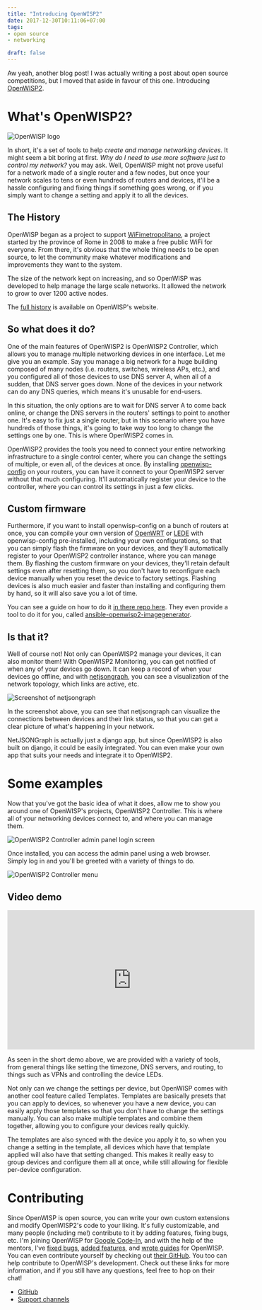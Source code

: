 ```yaml
---
title: "Introducing OpenWISP2"
date: 2017-12-30T10:11:06+07:00
tags:
- open source
- networking

draft: false
---
```


Aw yeah, another blog post! I was actually writing a post about open source competitions, but I moved that aside in favour of this one. Introducing [OpenWISP2](http://openwisp.org).

# What's OpenWISP2?

![OpenWISP logo](https://camo.githubusercontent.com/6d1e33ea8ae0283be731dfc90c5cfab952fbbc90/687474703a2f2f6e65746a736f6e636f6e6669672e6f70656e776973702e6f72672f656e2f6c61746573742f5f696d616765732f6f70656e776973702e6f72672e737667)

In short, it's a set of tools to help *create and manage networking devices*. It might seem a bit boring at first. *Why do I need to use more software just to control my network?* you may ask. Well, OpenWISP might not prove useful for a network made of a single router and a few nodes, but once your network scales to tens or even hundreds of routers and devices, it'll be a hassle configuring and fixing things if something goes wrong, or if you simply want to change a setting and apply it to all the devices.

## The History

OpenWISP began as a project to support [WiFimetropolitano](http://www.cittametropolitanaroma.gov.it/homepage/elenco-siti-tematici/wifimetropolitano/), a project started by the province of Rome in 2008 to make a free public WiFi for everyone. From there, it's obvious that the whole thing needs to be open source, to let the community make whatever modifications and improvements they want to the system.

The size of the network kept on increasing, and so OpenWISP was developed to help manage the large scale networks. It allowed the network to grow to over 1200 active nodes.

The [full history](http://openwisp.org/history.html) is available on OpenWISP's website.

## So what does it do?

One of the main features of OpenWISP2 is OpenWISP2 Controller, which allows you to manage multiple networking devices in one interface. Let me give you an example. Say you manage a big network for a huge building composed of many nodes (i.e. routers, switches, wireless APs, etc.), and you configured all of those devices to use DNS server A, when all of a sudden, that DNS server goes down. None of the devices in your network can do any DNS queries, which means it's unusable for end-users.

In this situation, the only options are to wait for DNS server A to come back online, or change the DNS servers in the routers' settings to point to another one. It's easy to fix just a single router, but in this scenario where you have hundreds of those things, it's going to take *way* too long to change the settings one by one. This is where OpenWISP2 comes in.

OpenWISP2 provides the tools you need to connect your entire networking infrastructure to a single control center, where you can change the settings of multiple, or even all, of the devices at once. By installing [openwisp-config](http://downloads.openwisp.org/openwisp-config/) on your routers, you can have it connect to your OpenWISP2 server without that much configuring. It'll automatically register your device to the controller, where you can control its settings in just a few clicks.

## Custom firmware

Furthermore, if you want to install openwisp-config on a bunch of routers at once, you can compile your own version of [OpenWRT](https://openwrt.org/) or [LEDE](http://lede-project.org/) with openwisp-config pre-installed, including your own configurations, so that you can simply flash the firmware on your devices, and they'll automatically register to your OpenWISP2 controller instance, where you can manage them. By flashing the custom firmware on your devices, they'll retain default settings even after resetting them, so you don't have to reconfigure each device manually when you reset the device to factory settings. Flashing devices is also much easier and faster than installing and configuring them by hand, so it will also save you a lot of time.

You can see a guide on how to do it [in there repo here](https://github.com/openwisp/openwisp-config#compiling-a-custom-lede--openwrt-image). They even provide a tool to do it for you, called [ansible-openwisp2-imagegenerator](https://github.com/openwisp/ansible-openwisp2-imagegenerator).

## Is that it?

Well of course not! Not only can OpenWISP2 manage your devices, it can also monitor them! With OpenWISP2 Monitoring, you can get notified of when any of your devices go down. It can keep a record of when your devices go offline, and with [netjsongraph](https://github.com/netjson/django-netjsongraph), you can see a visualization of the network topology, which links are active, etc.

![Screenshot of netjsongraph](/images/openwisp-netjsongraph.png)

In the screenshot above, you can see that netjsongraph can visualize the connections between devices and their link status, so that you can get a clear picture of what's happening in your network.

NetJSONGraph is actually just a django app, but since OpenWISP2 is also built on django, it could be easily integrated. You can even make your own app that suits your needs and integrate it to OpenWISP2.

# Some examples

Now that you've got the basic idea of what it does, allow me to show you around one of OpenWISP's projects, OpenWISP2 Controller. This is where all of your networking devices connect to, and where you can manage them.

![OpenWISP2 Controller admin panel login screen](/images/openwisp-login.png)

Once installed, you can access the admin panel using a web browser. Simply log in and you'll be greeted with a variety of things to do.

![OpenWISP2 Controller menu](/images/openwisp-menu.png)

## Video demo

<iframe width="560" height="315" src="https://www.youtube.com/embed/MY097Y2cPQ0" frameborder="0" gesture="media" allow="encrypted-media" allowfullscreen></iframe>

As seen in the short demo above, we are provided with a variety of tools, from general things like setting the timezone, DNS servers, and routing, to things such as VPNs and controlling the device LEDs.

Not only can we change the settings per device, but OpenWISP comes with another cool feature called Templates. Templates are basically presets that you can apply to devices, so whenever you have a new device, you can easily apply those templates so that you don't have to change the settings manually. You can also make multiple templates and combine them together, allowing you to configure your devices really quickly.

The templates are also synced with the device you apply it to, so when you change a setting in the template, all devices which have that template applied will also have that setting changed. This makes it really easy to group devices and configure them all at once, while still allowing for flexible per-device configuration.

# Contributing

Since OpenWISP is open source, you can write your own custom extensions and modify OpenWISP2's code to your liking. It's fully customizable, and many people (including me!) contribute to it by adding features, fixing bugs, etc. I'm joining OpenWISP for [Google Code-In](https://g.co.gci), and with the help of the mentors, I've [fixed bugs](https://github.com/openwisp/ansible-openwisp2/pull/66), [added features](https://github.com/openwisp/openwisp-utils/pull/5), and [wrote guides](https://github.com/openwisp/openwisp2-docs/pull/41) for OpenWISP. You can even contribute yourself by checking out [their GitHub](https://github.com/openwisp). You too can help contribute to OpenWISP's development. Check out these links for more information, and if you still have any questions, feel free to hop on their chat!

- [GitHub](https://github.com/openwisp)
- [Support channels](http://openwisp.org/support.html)
